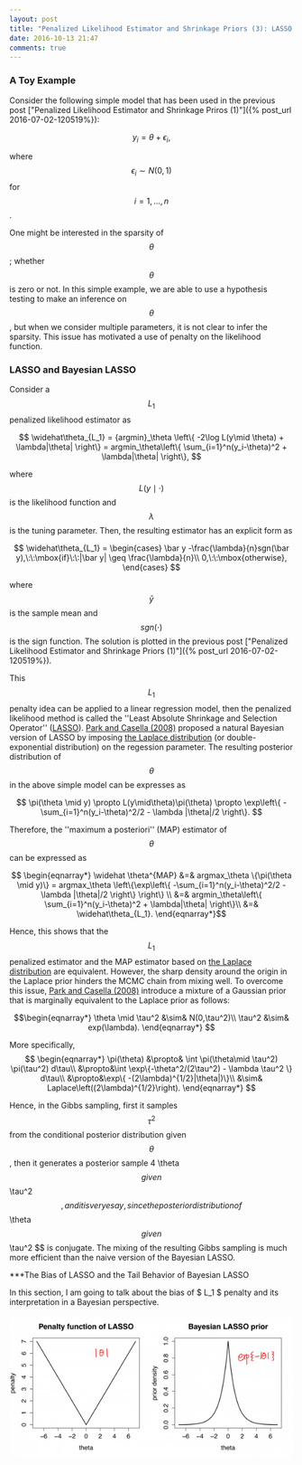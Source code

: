 ```yaml
---
layout: post
title: "Penalized Likelihood Estimator and Shrinkage Priors (3): LASSO and Bayesian LASSO"
date: 2016-10-13 21:47
comments: true
---
```


### A Toy Example

Consider the following simple model that has been used in the previous post ["Penalized Likelihood Estimator and Shrinkage Priros (1)"]({% post_url 2016-07-02-120519%}):

$$
y_i  = \theta + \epsilon_i,
$$

where $$\epsilon_i\sim N(0,1) $$ for $$i=1,\dots,n$$.

One might be interested in the sparsity of $$ \theta $$; whether $$ \theta $$ is zero or not. In this simple example, we are able to use a hypothesis testing to make an inference on $$ \theta $$, but when we consider multiple parameters, it is not clear to infer the sparsity. This issue has motivated a use of penalty on the likelihood function.

### LASSO and Bayesian LASSO
Consider a $$L_1 $$ penalized likelihood estimator as 

$$
\widehat\theta_{L_1} = {argmin}_\theta \left\{ -2\log L(y\mid \theta) + \lambda|\theta| \right\} = argmin_\theta\left\{ \sum_{i=1}^n(y_i-\theta)^2 + \lambda|\theta| \right\},
$$

where $$ L(y \mid \cdot) $$ is the likelihood function and $$ \lambda $$ is the tuning parameter. Then, the resulting estimator has an explicit form as 

$$
\widehat\theta_{L_1} = \begin{cases} \bar y -\frac{\lambda}{n}sgn(\bar y),\:\:\mbox{if}\:\:|\bar y| \geq \frac{\lambda}{n}\\
0,\:\:\mbox{otherwise}, 
\end{cases}  
$$

where $$\bar y $$ is the sample mean and $$sgn(\cdot) $$ is the sign function. The solution is plotted in the previous post ["Penalized Likelihood Estimator and Shrinkage Priors (1)"]({% post_url 2016-07-02-120519%}).
 
This $$L_1 $$ penalty idea can be applied to a linear regression model, then the penalized likelihood method is called the ''Least Absolute Shrinkage and Selection Operator'' ([LASSO](http://www.jstor.org/stable/2346178?seq=1#page_scan_tab_contents)). [Park and Casella (2008)](http://www.stat.ufl.edu/~casella/Papers/Lasso.pdf) proposed a natural Bayesian version of LASSO by imposing  [the Laplace distribution](https://en.m.wikipedia.org/wiki/Laplace_distribution) (or double-exponential distribution) on the regession parameter. The resulting posterior distribution of $$ \theta$$ in the above simple model can be expresses as 

$$
 \pi(\theta \mid y) \propto L(y\mid\theta)\pi(\theta) \propto \exp\left\{ -\sum_{i=1}^n(y_i-\theta)^2/2 - \lambda |\theta|/2  \right\}.
$$


Therefore, the ''maximum a posteriori'' (MAP) estimator of $$\theta$$ can be expressed as

$$ \begin{eqnarray*} \widehat \theta^{MAP} &=& argmax_\theta \{\pi(\theta \mid y)\} = argmax_\theta \left\{\exp\left\{ -\sum_{i=1}^n(y_i-\theta)^2/2 - \lambda |\theta|/2  \right\} \right\} \\
&=& argmin_\theta\left\{ \sum_{i=1}^n(y_i-\theta)^2 + \lambda|\theta| \right\}\\
&=& \widehat\theta_{L_1}. \end{eqnarray*}$$

Hence, this shows that the $$ L_1 $$ penalized estimator and the MAP estimator based on  [the Laplace distribution](https://en.m.wikipedia.org/wiki/Laplace_distribution) are equivalent. However, the sharp density around the origin in the Laplace prior hinders the MCMC chain from mixing well. To overcome this issue,  [Park and Casella (2008)](http://www.stat.ufl.edu/~casella/Papers/Lasso.pdf) introduce a mixture of a Gaussian prior that is marginally equivalent to the Laplace prior as follows:

$$\begin{eqnarray*}
\theta \mid \tau^2 &\sim& N(0,\tau^2)\\
\tau^2 &\sim& exp(\lambda).
\end{eqnarray*}
$$


More specifically, 
$$ \begin{eqnarray*}
\pi(\theta) &\propto& \int \pi(\theta\mid \tau^2) \pi(\tau^2) d\tau\\
&\propto&\int \exp\{-\theta^2/(2\tau^2) - \lambda \tau^2 \} d\tau\\
&\propto&\exp\{  -(2\lambda)^{1/2}|\theta|)\}\\
&\sim& Laplace\left((2\lambda)^{1/2}\right).
\end{eqnarray*}
$$

Hence, in the Gibbs sampling, first it samples $$ \tau^2 $$ from  the conditional posterior distribution given $$ \theta $$, then it generates a posterior sample 4 \theta $$ given $$ \tau^2 $$, and it is very esay, since  the posterior distribution of $$ \theta $$ given $$ \tau^2 $$ is conjugate. The mixing of the resulting Gibbs sampling is much more efficient than the naive version of the Bayesian LASSO.

***The Bias of LASSO and the Tail Behavior of Bayesian LASSO

In this section, I am going to talk about the bias of $ L_1 $ penalty and its interpretation in a Bayesian perspective.

![look at me2](/_posts/figure/blasso.png)

